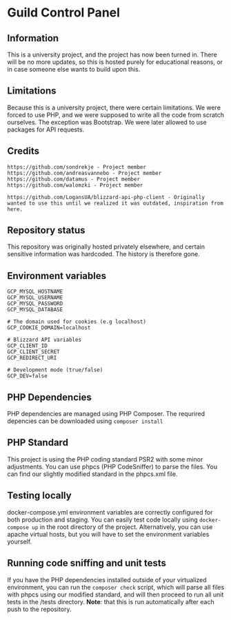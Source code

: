 # Guild Control Panel

## Information
This is a university project, and the project has now been turned in. There will be no more updates, so this is hosted purely for educational reasons, or in case someone else wants to build upon this.

## Limitations
Because this is a university project, there were certain limitations. We were forced to use PHP, and we were supposed to write all the code from scratch ourselves. The exception was Bootstrap. We were later allowed to use packages for API requests.

## Credits
``` 
https://github.com/sondrekje - Project member
https://github.com/andreasvannebo - Project member
https://github.com/datamus - Project member
https://github.com/walomzki - Project member

https://github.com/LogansUA/blizzard-api-php-client - Originally wanted to use this until we realized it was outdated, inspiration from here.
```
 
## Repository status
This repository was originally hosted privately elsewhere, and certain sensitive information was hardcoded. The history is therefore gone. 

## Environment variables
```
GCP_MYSQL_HOSTNAME
GCP_MYSQL_USERNAME
GCP_MYSQL_PASSWORD
GCP_MYSQL_DATABASE

# The domain used for cookies (e.g localhost)
GCP_COOKIE_DOMAIN=localhost

# Blizzard API variables
GCP_CLIENT_ID
GCP_CLIENT_SECRET
GCP_REDIRECT_URI

# Development mode (true/false)
GCP_DEV=false
```

## PHP Dependencies
PHP dependencies are managed using PHP Composer. The requrired depencies can be downloaded using
`composer install`

## PHP Standard
This project is using the PHP coding standard PSR2 with some minor adjustments. You can use phpcs (PHP CodeSniffer) to parse the files. You can find our slightly modified standard in the phpcs.xml file.

## Testing locally
docker-compose.yml environment variables are correctly configured for both production and staging. You can easily test code locally using
`docker-compose up` in the root directory of the project. Alternatively, you can use apache virtual hosts, but you will have to set the environment variables yourself. 

## Running code sniffing and unit tests
If you have the PHP dependencies installed outside of your virtualized environment, you can run the `composer check` script, which will parse all files with phpcs using our modified standard, and will then proceed to run all unit tests in the /tests directory. 
**Note**: that this is run automatically after each push to the repository. 
